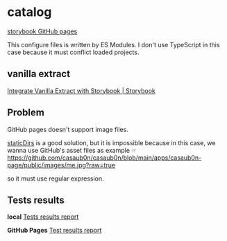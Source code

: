 # catalog

[storybook GitHub pages](https://casaub0n.github.io/casaub0n/)

This configure files is written by ES Modules. I don't use TypeScript in this case because it must conflict loaded projects.

## vanilla extract

[Integrate Vanilla Extract with Storybook | Storybook](https://storybook.js.org/recipes/@vanilla-extract/css)

## Problem

GitHub pages doesn't support image files.

[staticDirs](https://storybook.js.org/docs/react/api/main-config-static-dirs) is a good solution, but it is impossible because in this case, we wanna use GitHub's asset files as example ☞ https://github.com/casaub0n/casaub0n/blob/main/apps/casaub0n-page/public/images/me.jpg?raw=true

so it must use regular expression.

## Tests results

**local**
[Tests results report](./__reports__/jest.html)

**GitHub Pages**
[Test results report](https://casaub0n.github.io/casaub0n/__reports__/jest.html)
